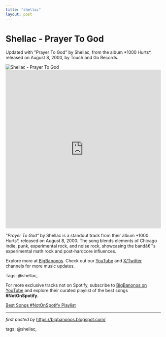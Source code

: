 ```yaml
---
title: "shellac"
layout: post
---
```

<!-- Title of the Post -->
<h1 >Shellac - Prayer To God</h1> <!-- Introductory Text -->
<p >Updated with "Prayer To God" by Shellac, from the album *1000 Hurts*, released on August 8, 2000, by Touch and Go Records.</p> <!-- Featured Image -->
<div > <img src="https://f4.bcbits.com/img/a1079790783_10.jpg" alt="Shellac - Prayer To God" />
</div> <!-- YouTube Video Embed -->
<div > <iframe width="100%" height="514" src="https://www.youtube.com/embed/KRTVc-D8K2U" title="Shellac - Prayer To God" frameborder="0" allow="accelerometer; autoplay; clipboard-write; encrypted-media; gyroscope; picture-in-picture; web-share" referrerpolicy="strict-origin-when-cross-origin" allowfullscreen></iframe>
</div> <!-- Song Information -->
<div > <p><em>"Prayer To God"</em> by Shellac is a standout track from their album *1000 Hurts*, released on August 8, 2000. The song blends elements of Chicago indie, punk, experimental rock, and noise rock, showcasing the bandâ€™s experimental math rock and post-hardcore influences.</p>
</div> <!-- Footer Links -->
<div > <p>Explore more at <a href="https://bigbanonos.blogspot.com/" target="_blank">BigBanonos</a>. Check out our <a href="https://www.youtube.com/@BigBanonos" target="_blank">YouTube</a> and <a href="https://x.com/bigbanonos" target="_blank">X/Twitter</a> channels for more music updates.</p>
</div> <!-- Tags -->
<p >Tags: @shellac,</p>


<!--Subscribe and Playlist Links-->
<div>
    <p>For more exclusive tracks not on Spotify, subscribe to <a href="https://www.youtube.com/@BigBanonos" target="_blank">BigBanonos on YouTube</a> and explore their curated playlist of the best songs <strong>#NotOnSpotify</strong>.</p>
    <p><a href="https://www.youtube.com/playlist?list=PLtuNtuTatqI0kFahUCbtbfenC_ET5O_tr" target="_blank">Best Songs #NotOnSpotify Playlist<br /></a></p></div>

<hr />

<p><em>first posted by</em> <a href="https://bigbanonos.blogspot.com/" rel="noopener" target="_new">https://bigbanonos.blogspot.com/</a></p>

<p>tags: @shellac,</p>
